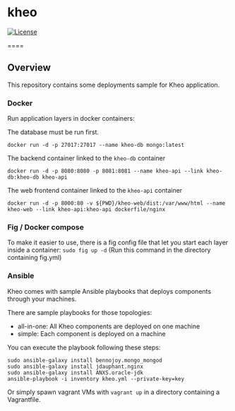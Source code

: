 # kheo  
[![License](http://img.shields.io/:license-mit-blue.svg)](http://doge.mit-license.org)  

====
## Overview
This repository contains some deployments sample for Kheo application. 

### Docker
Run application layers in docker containers:

The database must be run first.
```
docker run -d -p 27017:27017 --name kheo-db mongo:latest
```

The backend container linked to the `kheo-db` container
```
docker run -d -p 8080:8080 -p 8081:8081 --name kheo-api --link kheo-db:kheo-db kheo-api
```

The web frontend container linked to the `kheo-api` container
```
docker run -d -p 8000:80 -v ${PWD}/kheo-web/dist:/var/www/html --name kheo-web --link kheo-api:kheo-api dockerfile/nginx
```

### Fig / Docker compose
To make it easier to use, there is a fig config file that let you start each layer inside a container:
```sudo fig up -d``` (Run this command in the directory containing fig.yml)

### Ansible
Kheo comes with sample Ansible playbooks that deploys components through your machines.

There are sample playbooks for those topologies:
- all-in-one: All Kheo components are deployed on one machine
- simple: Each component is deployed on a machine

You can execute the playbook following these steps:
```
sudo ansible-galaxy install bennojoy.mongo_mongod
sudo ansible-galaxy install jdauphant.nginx
sudo ansible-galaxy install ANXS.oracle-jdk
ansible-playbook -i inventory kheo.yml --private-key=key
```

Or simply spawn vagrant VMs with `vagrant up` in a directory containing a Vagrantfile.
